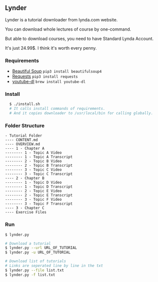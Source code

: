 ## Lynder
Lynder is a tutorial downloader from lynda.com website.

You can download whole lectures of course by one-command.

But able to download courses, you need to have Standard Lynda Account.

It's just 24.99$. I think it's worth every penny.

### Requirements
- [Beautiful Soup](https://www.crummy.com/software/BeautifulSoup/bs4/doc/)
  `pip3 install beautifulsoup4`
- [Requests](http://docs.python-requests.org/en/master/)
  `pip3 install requests`
- [youtube-dl](https://rg3.github.io/youtube-dl/)
  `brew install youtube-dl`

### Install
```bash
  $ ./install.sh
  # It calls install commands of requirements.
  # And it copies downloader to /usr/local/bin for calling globally.
```

### Folder Structure
```
- Tutorial Folder
---- CONTENT.md
---- OVERVIEW.md
---- 1 - Chapter A
-------- 1 - Topic A Video
-------- 1 - Topic A Transcript
-------- 2 - Topic B Video
-------- 2 - Topic B Transcript
-------- 3 - Topic C Video
-------- 3 - Topic C Transcript
---- 2 - Chapter B
-------- 1 - Topic D Video
-------- 1 - Topic D Transcript
-------- 2 - Topic E Video
-------- 2 - Topic E Transcript
-------- 3 - Topic F Video
-------- 3 - Topic F Transcript
---- 3 - Chapter C
---- Exercise Files
```

### Run
```bash
$ lynder.py

# Download a tutorial
$ lynder.py --url URL_OF_TUTORIAL
$ lynder.py -u URL_OF_TUTORIAL

# Download list of tutorials
# Links are seperated line by line in the txt
$ lynder.py --file list.txt
$ lynder.py -f list.txt
```
